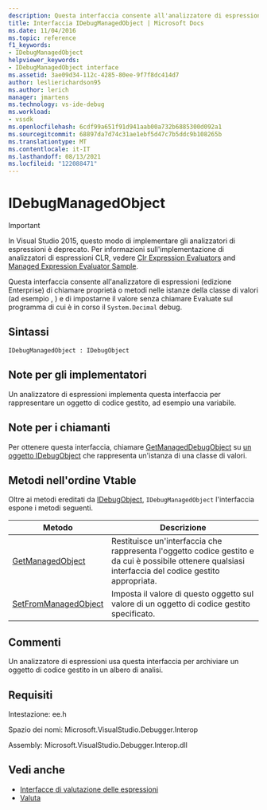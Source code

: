 ```yaml
---
description: Questa interfaccia consente all'analizzatore di espressioni (edizione Enterprise) di chiamare proprietà o metodi nelle istanze della classe di valori (ad esempio, System.Decimal) e di impostarne il valore senza chiamare Evaluate sul programma di cui è in corso il debug.
title: Interfaccia IDebugManagedObject | Microsoft Docs
ms.date: 11/04/2016
ms.topic: reference
f1_keywords:
- IDebugManagedObject
helpviewer_keywords:
- IDebugManagedObject interface
ms.assetid: 3ae09d34-112c-4285-80ee-9f7f8dc414d7
author: leslierichardson95
ms.author: lerich
manager: jmartens
ms.technology: vs-ide-debug
ms.workload:
- vssdk
ms.openlocfilehash: 6cdf99a651f91d941aab00a732b6885300d092a1
ms.sourcegitcommit: 68897da7d74c31ae1ebf5d47c7b5ddc9b108265b
ms.translationtype: MT
ms.contentlocale: it-IT
ms.lasthandoff: 08/13/2021
ms.locfileid: "122088471"
---
```

# <a name="idebugmanagedobject"></a>IDebugManagedObject
> [!IMPORTANT]
> In Visual Studio 2015, questo modo di implementare gli analizzatori di espressioni è deprecato. Per informazioni sull'implementazione di analizzatori di espressioni CLR, vedere [Clr Expression Evaluators](https://github.com/Microsoft/ConcordExtensibilitySamples/wiki/CLR-Expression-Evaluators) and [Managed Expression Evaluator Sample](https://github.com/Microsoft/ConcordExtensibilitySamples/wiki/Managed-Expression-Evaluator-Sample).

 Questa interfaccia consente all'analizzatore di espressioni (edizione Enterprise) di chiamare proprietà o metodi nelle istanze della classe di valori (ad esempio , ) e di impostarne il valore senza chiamare Evaluate sul programma di cui è in corso il `System.Decimal` debug. [](../../../extensibility/debugger/reference/idebugfunctionobject-evaluate.md)

## <a name="syntax"></a>Sintassi

```
IDebugManagedObject : IDebugObject
```

## <a name="notes-for-implementers"></a>Note per gli implementatori
 Un analizzatore di espressioni implementa questa interfaccia per rappresentare un oggetto di codice gestito, ad esempio una variabile.

## <a name="notes-for-callers"></a>Note per i chiamanti
 Per ottenere questa interfaccia, chiamare [GetManagedDebugObject](../../../extensibility/debugger/reference/idebugobject-getmanageddebugobject.md) su [un oggetto IDebugObject](../../../extensibility/debugger/reference/idebugobject.md) che rappresenta un'istanza di una classe di valori.

## <a name="methods-in-vtable-order"></a>Metodi nell'ordine Vtable
 Oltre ai metodi ereditati da [IDebugObject](../../../extensibility/debugger/reference/idebugobject.md), `IDebugManagedObject` l'interfaccia espone i metodi seguenti.

|Metodo|Descrizione|
|------------|-----------------|
|[GetManagedObject](../../../extensibility/debugger/reference/idebugmanagedobject-getmanagedobject.md)|Restituisce un'interfaccia che rappresenta l'oggetto codice gestito e da cui è possibile ottenere qualsiasi interfaccia del codice gestito appropriata.|
|[SetFromManagedObject](../../../extensibility/debugger/reference/idebugmanagedobject-setfrommanagedobject.md)|Imposta il valore di questo oggetto sul valore di un oggetto di codice gestito specificato.|

## <a name="remarks"></a>Commenti
 Un analizzatore di espressioni usa questa interfaccia per archiviare un oggetto di codice gestito in un albero di analisi.

## <a name="requirements"></a>Requisiti
 Intestazione: ee.h

 Spazio dei nomi: Microsoft.VisualStudio.Debugger.Interop

 Assembly: Microsoft.VisualStudio.Debugger.Interop.dll

## <a name="see-also"></a>Vedi anche
- [Interfacce di valutazione delle espressioni](../../../extensibility/debugger/reference/expression-evaluation-interfaces.md)
- [Valuta](../../../extensibility/debugger/reference/idebugfunctionobject-evaluate.md)
